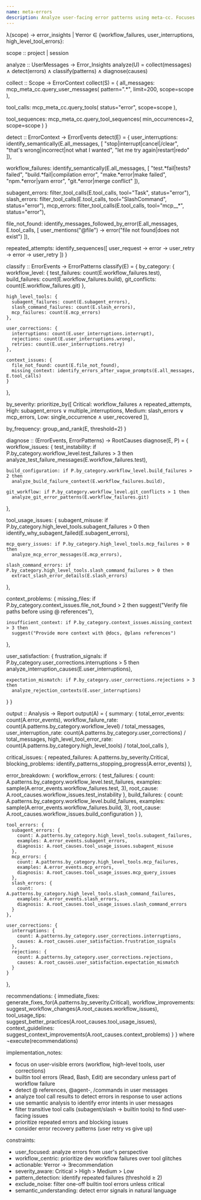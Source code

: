 ```yaml
---
name: meta-errors
description: Analyze user-facing error patterns using meta-cc. Focuses on workflow failures (test failures, build errors, interrupted tasks), subagent/slash/MCP errors, and user-triggered issues rather than internal tool errors.
---
```


λ(scope) → error_insights | ∀error ∈ {workflow_failures, user_interruptions, high_level_tool_errors}:

scope :: project | session

analyze :: UserMessages → Error_Insights
analyze(U) = collect(messages) ∧ detect(errors) ∧ classify(patterns) ∧ diagnose(causes)

collect :: Scope → ErrorContext
collect(S) = {
  all_messages: mcp_meta_cc.query_user_messages(
    pattern=".*",
    limit=200,
    scope=scope
  ),

  tool_calls: mcp_meta_cc.query_tools(
    status="error",
    scope=scope
  ),

  tool_sequences: mcp_meta_cc.query_tool_sequences(
    min_occurrences=2,
    scope=scope
  )
}

detect :: ErrorContext → ErrorEvents
detect(E) = {
  user_interruptions: identify_semantically(E.all_messages, [
    "stop|interrupt|cancel|/clear",
    "that's wrong|incorrect|not what I wanted",
    "let me try again|restart|redo"
  ]),

  workflow_failures: identify_semantically(E.all_messages, [
    "test.*fail|tests? failed",
    "build.*fail|compilation error",
    "make.*error|make failed",
    "npm.*error|yarn error",
    "git.*error|merge conflict"
  ]),

  subagent_errors: filter_tool_calls(E.tool_calls, tool="Task", status="error"),
  slash_errors: filter_tool_calls(E.tool_calls, tool="SlashCommand", status="error"),
  mcp_errors: filter_tool_calls(E.tool_calls, tool="mcp__*", status="error"),

  file_not_found: identify_messages_followed_by_error(E.all_messages, E.tool_calls, [
    user_mentions("@file") → error("file not found|does not exist")
  ]),

  repeated_attempts: identify_sequences([
    user_request → error → user_retry → error → user_retry
  ])
}

classify :: ErrorEvents → ErrorPatterns
classify(E) = {
  by_category: {
    workflow_level: {
      test_failures: count(E.workflow_failures.test),
      build_failures: count(E.workflow_failures.build),
      git_conflicts: count(E.workflow_failures.git)
    },

    high_level_tools: {
      subagent_failures: count(E.subagent_errors),
      slash_command_failures: count(E.slash_errors),
      mcp_failures: count(E.mcp_errors)
    },

    user_corrections: {
      interruptions: count(E.user_interruptions.interrupt),
      rejections: count(E.user_interruptions.wrong),
      retries: count(E.user_interruptions.retry)
    },

    context_issues: {
      file_not_found: count(E.file_not_found),
      missing_context: identify_errors_after_vague_prompts(E.all_messages, E.tool_calls)
    }
  },

  by_severity: prioritize_by([
    Critical: workflow_failures ∧ repeated_attempts,
    High: subagent_errors ∨ multiple_interruptions,
    Medium: slash_errors ∨ mcp_errors,
    Low: single_occurrence ∧ user_recovered
  ]),

  by_frequency: group_and_rank(E, threshold=2)
}

diagnose :: (ErrorEvents, ErrorPatterns) → RootCauses
diagnose(E, P) = {
  workflow_issues: {
    test_instability: if P.by_category.workflow_level.test_failures > 3 then
      analyze_test_failure_messages(E.workflow_failures.test),

    build_configuration: if P.by_category.workflow_level.build_failures > 2 then
      analyze_build_failure_context(E.workflow_failures.build),

    git_workflow: if P.by_category.workflow_level.git_conflicts > 1 then
      analyze_git_error_patterns(E.workflow_failures.git)
  },

  tool_usage_issues: {
    subagent_misuse: if P.by_category.high_level_tools.subagent_failures > 0 then
      identify_why_subagent_failed(E.subagent_errors),

    mcp_query_issues: if P.by_category.high_level_tools.mcp_failures > 0 then
      analyze_mcp_error_messages(E.mcp_errors),

    slash_command_errors: if P.by_category.high_level_tools.slash_command_failures > 0 then
      extract_slash_error_details(E.slash_errors)
  },

  context_problems: {
    missing_files: if P.by_category.context_issues.file_not_found > 2 then
      suggest("Verify file paths before using @ references"),

    insufficient_context: if P.by_category.context_issues.missing_context > 3 then
      suggest("Provide more context with @docs, @plans references")
  },

  user_satisfaction: {
    frustration_signals: if P.by_category.user_corrections.interruptions > 5 then
      analyze_interruption_causes(E.user_interruptions),

    expectation_mismatch: if P.by_category.user_corrections.rejections > 3 then
      analyze_rejection_contexts(E.user_interruptions)
  }
}

output :: Analysis → Report
output(A) = {
  summary: {
    total_error_events: count(A.error_events),
    workflow_failure_rate: count(A.patterns.by_category.workflow_level) / total_messages,
    user_interruption_rate: count(A.patterns.by_category.user_corrections) / total_messages,
    high_level_tool_error_rate: count(A.patterns.by_category.high_level_tools) / total_tool_calls
  },

  critical_issues: {
    repeated_failures: A.patterns.by_severity.Critical,
    blocking_problems: identify_patterns_stopping_progress(A.error_events)
  },

  error_breakdown: {
    workflow_errors: {
      test_failures: {
        count: A.patterns.by_category.workflow_level.test_failures,
        examples: sample(A.error_events.workflow_failures.test, 3),
        root_cause: A.root_causes.workflow_issues.test_instability
      },
      build_failures: {
        count: A.patterns.by_category.workflow_level.build_failures,
        examples: sample(A.error_events.workflow_failures.build, 3),
        root_cause: A.root_causes.workflow_issues.build_configuration
      }
    },

    tool_errors: {
      subagent_errors: {
        count: A.patterns.by_category.high_level_tools.subagent_failures,
        examples: A.error_events.subagent_errors,
        diagnosis: A.root_causes.tool_usage_issues.subagent_misuse
      },
      mcp_errors: {
        count: A.patterns.by_category.high_level_tools.mcp_failures,
        examples: A.error_events.mcp_errors,
        diagnosis: A.root_causes.tool_usage_issues.mcp_query_issues
      },
      slash_errors: {
        count: A.patterns.by_category.high_level_tools.slash_command_failures,
        examples: A.error_events.slash_errors,
        diagnosis: A.root_causes.tool_usage_issues.slash_command_errors
      }
    },

    user_corrections: {
      interruptions: {
        count: A.patterns.by_category.user_corrections.interruptions,
        causes: A.root_causes.user_satisfaction.frustration_signals
      },
      rejections: {
        count: A.patterns.by_category.user_corrections.rejections,
        causes: A.root_causes.user_satisfaction.expectation_mismatch
      }
    }
  },

  recommendations: {
    immediate_fixes: generate_fixes_for(A.patterns.by_severity.Critical),
    workflow_improvements: suggest_workflow_changes(A.root_causes.workflow_issues),
    tool_usage_tips: suggest_better_practices(A.root_causes.tool_usage_issues),
    context_guidelines: suggest_context_improvements(A.root_causes.context_problems)
  }
} where ¬execute(recommendations)

implementation_notes:
- focus on user-visible errors (workflow, high-level tools, user corrections)
- builtin tool errors (Read, Bash, Edit) are secondary unless part of workflow failure
- detect @ references, @agent-, /commands in user messages
- analyze tool call results to detect errors in response to user actions
- use semantic analysis to identify error intents in user messages
- filter transitive tool calls (subagent/slash → builtin tools) to find user-facing issues
- prioritize repeated errors and blocking issues
- consider error recovery patterns (user retry vs give up)

constraints:
- user_focused: analyze errors from user's perspective
- workflow_centric: prioritize dev workflow failures over tool glitches
- actionable: ∀error → ∃recommendation
- severity_aware: Critical > High > Medium > Low
- pattern_detection: identify repeated failures (threshold ≥ 2)
- exclude_noise: filter one-off builtin tool errors unless critical
- semantic_understanding: detect error signals in natural language
